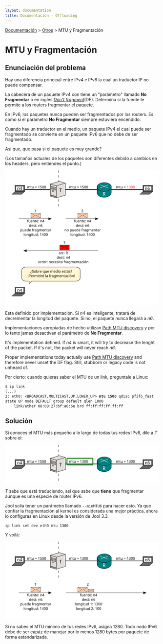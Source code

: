 ```yaml
---
layout: documentation
title: Documentación - Offloading
---
```


[Documentación](esp-doc-index.html) > [Otros](esp-doc-index.html#otros) > MTU y Fragmentación

# MTU y Fragmentación

## Enunciación del problema

Hay una diferencia principal entre IPv4 e IPv6 la cual un traductor IP no puede compensar.

La cabecera de un paquete IPv4 con tiene un "parámetro" llamado **No Fragmentar** o en inglés [_Don't fragment_](http://en.wikipedia.org/wiki/IPv4#Packet_structure)(DF). Determina si la fuente le permite a los routers fragmentar el paquete.

En IPv6, los paquetes nunca pueden ser fragmentados por los routers. Es como si el parámetro **No Fragmentar** siempre estuviera encendido.

Cuando hay un traductor en el medio, un paquete IPv4 el cual puede ser fragmentado se convierte en un paquete IPv6 que no debe de ser fragmentado.

Asi que, que pasa si el paquete es muy grande?

(Los tamaños actuales de los paquetes son diferentes debido a cambios en los headers, pero entiendes el punto.)

![Fig.1 - flujo MTU fallido](images/flow/mtu-frag-fail.svg)

Esta definido por implementación. Si _n4_ es inteligente, tratará de decrementar la longitud del paquete. Si no, el paquete nunca llegará a _n6_.

Implementaciones apropiadas de hecho utilizan [Path MTU discovery](http://en.wikipedia.org/wiki/Path_MTU_Discovery) y por lo tanto jamas desactivan el parámetro de **No Fragmentar**. 

It's implementation defined. If _n4_ is smart, it will try to decrease the lenght of the packet. If it's not, the packet will never reach _n6_.

Proper implementations today actually use [Path MTU discovery](http://en.wikipedia.org/wiki/Path_MTU_Discovery) and therefore never unset the DF flag. Still, stubborn or legacy code is not unheard of.

Por cierto: cuando quieras saber el MTU de un link, preguntale a Linux:

<div class="highlight"><pre><code class="bash">$ ip link
(...)
2: eth0: &lt;BROADCAST,MULTICAST,UP,LOWER_UP&gt; <strong>mtu 1500</strong> qdisc pfifo_fast state UP mode DEFAULT group default qlen 1000
    link/ether 08:00:27:bf:a6:6e brd ff:ff:ff:ff:ff:ff
</code></pre></div>

## Solución

Si conoces el MTU más pequeño a lo largo de todas tus redes IPv6, dile a _T_ sobre el:

![Fig.2 - Proper Network](images/network/mtu-frag.svg)

_T_ sabe que está traduciendo, asi que sabe que **tiene** que fragmentar aunque es una especie de router IPv6.

Jool solia tener un parámetro llamado `--minMTU6` para hacer esto. Ya que confiar la fragmentación al kernel es considerada una mejor práctica, ahora lo configuras en Linux desde la versión de Jool 3.3.

	ip link set dev eth0 mtu 1300

Y voilà:

![Fig.3 - MTU flow succeeds](images/flow/mtu-frag-success.svg)

Si no sabes el MTU mínimo de tus redes IPv6, asigna 1280. Todo nodo IPv6 debe de ser capáz de manejar por lo menos 1280 bytes por paquete de forma estandarizada.


